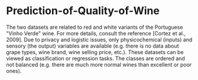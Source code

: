 # Prediction-of-Quality-of-Wine
The two datasets are related to red and white variants of the Portuguese "Vinho Verde" wine. For more details, consult the reference [Cortez et al., 2009]. Due to privacy and logistic issues, only physicochemical (inputs) and sensory (the output) variables are available (e.g. there is no data about grape types, wine brand, wine selling price, etc.).  These datasets can be viewed as classification or regression tasks. The classes are ordered and not balanced (e.g. there are much more normal wines than excellent or poor ones).
